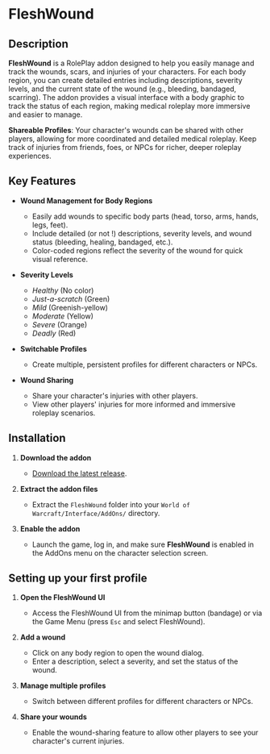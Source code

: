 # FleshWound

## Description

**FleshWound** is a RolePlay addon designed to help you easily manage and track the wounds, scars, and injuries of your characters. For each body region, you can create detailed entries including descriptions, severity levels, and the current state of the wound (e.g., bleeding, bandaged, scarring). The addon provides a visual interface with a body graphic to track the status of each region, making medical roleplay more immersive and easier to manage.

**Shareable Profiles**: Your character's wounds can be shared with other players, allowing for more coordinated and detailed medical roleplay. Keep track of injuries from friends, foes, or NPCs for richer, deeper roleplay experiences.

## Key Features

- **Wound Management for Body Regions**
    - Easily add wounds to specific body parts (head, torso, arms, hands, legs, feet).
    - Include detailed (or not !) descriptions, severity levels, and wound status (bleeding, healing, bandaged, etc.).
    - Color-coded regions reflect the severity of the wound for quick visual reference.
    
- **Severity Levels**
    - *Healthy* (No color)
    - *Just-a-scratch* (Green)
    - *Mild* (Greenish-yellow)
    - *Moderate* (Yellow)
    - *Severe* (Orange)
    - *Deadly* (Red)
    
- **Switchable Profiles**
    - Create multiple, persistent profiles for different characters or NPCs.
    
- **Wound Sharing**
    - Share your character's injuries with other players.
    - View other players' injuries for more informed and immersive roleplay scenarios.
    
## Installation

1. **Download the addon**
    - [Download the latest release](#).
    
2. **Extract the addon files**
    - Extract the `FleshWound` folder into your `World of Warcraft/Interface/AddOns/` directory.

3. **Enable the addon**
    - Launch the game, log in, and make sure **FleshWound** is enabled in the AddOns menu on the character selection screen.

## Setting up your first profile

1. **Open the FleshWound UI**
    - Access the FleshWound UI from the minimap button (bandage) or via the Game Menu (press `Esc` and select FleshWound).

2. **Add a wound**
    - Click on any body region to open the wound dialog.
    - Enter a description, select a severity, and set the status of the wound.

3. **Manage multiple profiles**
    - Switch between different profiles for different characters or NPCs.
    
4. **Share your wounds**
    - Enable the wound-sharing feature to allow other players to see your character's current injuries.

